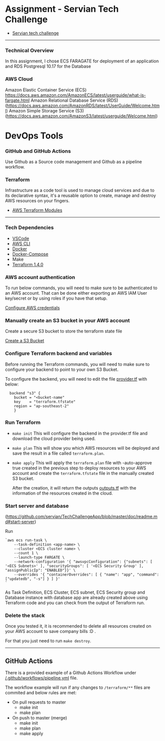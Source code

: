 # Assignment - Servian Tech Challenge

- [Servian tech challenge](https://github.com/servian/TechChallengeApp)
---

### Technical Overview

In this assignment, I chose ECS FARAGATE for deployment of an application and RDS Postgresql 10.17 for the Database 

### AWS Cloud
Amazon Elastic Container Service (ECS)
https://docs.aws.amazon.com/AmazonECS/latest/userguide/what-is-fargate.html
Amazon Relational Database Service (RDS)
(https://docs.aws.amazon.com/AmazonRDS/latest/UserGuide/Welcome.html)
Amazon Simple Storage Service (S3)
(https://docs.aws.amazon.com/AmazonS3/latest/userguide/Welcome.html)

# DevOps Tools
### GitHub and GitHub Actions

Use Github as a Source code management and Github as a pipeline workflow.

### Terraform

Infrastructure as a code tool is used to manage cloud services and due to its declarative syntax, it's a reusable option to create, manage and destroy AWS resources on your fingers.

- [AWS Terraform Modules](https://github.com/terraform-aws-modules)


---



### Tech Dependencies

- [VSCode](https://code.visualstudio.com/)
- [AWS CLI](https://aws.amazon.com/cli/)
- [Docker](https://www.docker.com/)
- [Docker-Compose](https://docs.docker.com/compose/)
- Make
- [Terraform 1.4.0](https://www.terraform.io/)


### AWS account authentication

To run below commands, you will need to make sure to be authenticated to an AWS account. That can be done either exporting an AWS IAM User key/secret or by using roles if you have that setup.

[Configure AWS credentials](https://docs.aws.amazon.com/cli/latest/userguide/cli-configure-files.html)

### Manually create an S3 bucket in your AWS account

Create a secure S3 bucket to store the terraform state file

[Create a S3 Bucket](https://docs.aws.amazon.com/AmazonS3/latest/userguide/creating-bucket.html)

### Configure Terraform backend and variables

Before running the Terraform commands, you will need to make sure to configure your backend to point to your own S3 Bucket.

To configure the backend, you will need to edit the file [provider.tf](/terraform/provider.tf) with below:

```
  backend "s3" {
    bucket = "<bucket-name"
    key    = "terraform.tfstate"
    region = "ap-southeast-2"
    }
```

### Run Terraform

- `make init`
    This will configure the backend in the provider.tf file and download the cloud provider being used.
- `make plan`
    This will show you which AWS resources will be deployed and save the result in a file called `terraform.plan`.
- `make apply`
    This will apply the `terraform.plan` file with -auto-approve true created in the previous step to deploy resources to your AWS account and create the `terraform.tfstate` file in the manually created S3 bucket.

    After the creation, it will return the outputs [outputs.tf](/terraform/outputs.tf) with the information of the resources created in the cloud.

### Start server and database

(https://github.com/servian/TechChallengeApp/blob/master/doc/readme.md#start-server)

Run 
```
`aws ecs run-task \
    --task-definition <app-name> \
    --cluster <ECS cluster name> \
    --count 1 \
    --launch-type FARGATE \
    --network-configuration '{ "awsvpcConfiguration": {"subnets": [ '<ECS Subnets>' ], "securityGroups": [ '<ECS Security Group' ], "assignPublicIp": "ENABLED"}}' \
    --overrides '{ "containerOverrides": [ { "name": "app", "command": ["updatedb", "-s"] } ] }'
`
```
As Task Definition, ECS Cluster, ECS subnet, ECS Security group and Database instance with database app are already created above using Terraform code and you can check from the output of Terraform run.

### Delete the stack

Once you tested it, it is recommended to delete all resources created on your AWS account to save company bills :D .

For that you just need to run `make destroy`.

---

## GitHub Actions

There is a provided example of a Github Actions Workflow under [/.github/workflows/pipeline.yml](/.github/workflows/pipeline.yml) file.

The workflow example will run if any changes to `/terraform/**` files are commited and below rules are met:

- On pull requests to master
    - make init
    - make plan
- On push to master (merge)
    - make init
    - make plan
    - make apply

